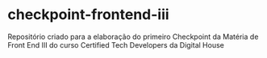 # checkpoint-frontend-iii
Repositório criado para a elaboração do primeiro Checkpoint da Matéria de Front End III do curso Certified Tech Developers da Digital House
